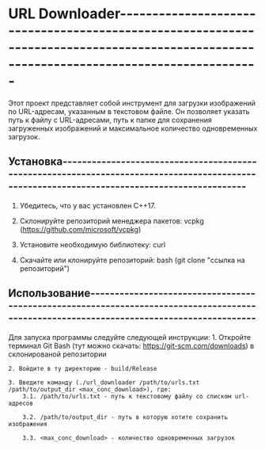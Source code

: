 # URL Downloader----------------------------------------------------------------------------------------------------------------------------------------

Этот проект представляет собой инструмент для загрузки изображений по URL-адресам, указанным в текстовом файле. 
Он позволяет указать путь к файлу с URL-адресами, путь к папке для сохранения загруженных изображений и максимальное количество одновременных загрузок.

## Установка--------------------------------------------------------------------------------------------------------------------------------------------

1. Убедитесь, что у вас установлен С++17.

2. Склонируйте репозиторий менеджера пакетов: vcpkg (https://github.com/microsoft/vcpkg)

3. Установите необходимую библиотеку: curl

4. Скачайте или клонируйте репозиторий: bash (git clone "ссылка на репозиторий")

## Использование----------------------------------------------------------------------------------------------------------------------------------------

Для запуска программы следуйте следующей инструкции:
	1. Откройте терминал Git Bash (тут можно скачать: https://git-scm.com/downloads) в склонированой репозитории
	
	2. Войдите в ту директорию - build/Release
	
	3. Введите команду (./url_downloader /path/to/urls.txt /path/to/output_dir <max_conc_download>), где:
		3.1. /path/to/urls.txt - путь к текстовому файлу со списком url-адресов
		
		3.2. /path/to/output_dir - путь в которую хотите сохранить изображения
		
		3.3. <max_conc_download> - количество одновременных загрузок
